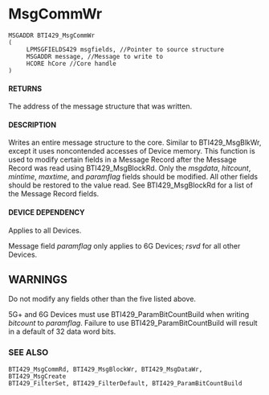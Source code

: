 # **MsgCommWr**

```
MSGADDR BTI429_MsgCommWr
(
     LPMSGFIELDS429 msgfields, //Pointer to source structure
     MSGADDR message, //Message to write to
     HCORE hCore //Core handle
)
```
#### **RETURNS**

The address of the message structure that was written.

#### **DESCRIPTION**

Writes an entire message structure to the core. Similar to BTI429\_MsgBlkWr, except it uses noncontended accesses of Device memory. This function is used to modify certain fields in a Message Record after the Message Record was read using BTI429\_MsgBlockRd. Only the *msgdata*, *hitcount*, *mintime*, *maxtime*, and *paramflag* fields should be modified. All other fields should be restored to the value read. See BTI429\_MsgBlockRd for a list of the Message Record fields.

#### **DEVICE DEPENDENCY**

Applies to all Devices.

Message field *paramflag* only applies to 6G Devices; *rsvd* for all other Devices.

## **WARNINGS**

Do not modify any fields other than the five listed above.

5G+ and 6G Devices must use BTI429\_ParamBitCountBuild when writing *bitcount* to *paramflag*. Failure to use BTI429\_ParamBitCountBuild will result in a default of 32 data word bits.

### **SEE ALSO**

```
BTI429_MsgCommRd, BTI429_MsgBlockWr, BTI429_MsgDataWr, BTI429_MsgCreate
BTI429_FilterSet, BTI429_FilterDefault, BTI429_ParamBitCountBuild
```